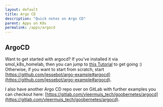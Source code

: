 ```yaml
---
layout: default
title: Argo CD
description: "Quick notes on Argo CD"
parent: Apps on K8s
permalink: /apps/argocd
---
```


## ArgoCD
Want to get started with argocd? If you've installed it via smol_k8s_homelab, then you can jump to [this Tutorial](https://github.com/jessebot/argo-example#argo-via-the-gui) to get going :) Otherwise, if you want to start from scratch, start [https://github.com/jessebot/argo-example#argocd](https://github.com/jessebot/argo-example#argocd).

I also have another Argo CD repo over on GitLab with further examples you can checkout here: [https://gitlab.com/vleermuis_tech/goobernetes/argocd](https://gitlab.com/vleermuis_tech/goobernetes/argocd).
